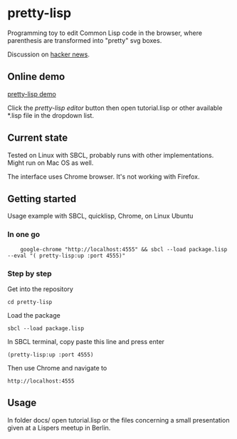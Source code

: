 # pretty-lisp

Programming toy to edit Common Lisp code in the browser, where parenthesis are transformed into "pretty" svg boxes.

Discussion on [hacker news](https://news.ycombinator.com/item?id=3649518).
## Online demo

[pretty-lisp demo](https://assemblino.com/pretty-lisp/)

Click the _pretty-lisp editor_ button then open tutorial.lisp or other available *.lisp file in the dropdown list.

## Current state

Tested on Linux with SBCL, probably runs with other implementations. Might run on Mac OS as well. 

The interface uses Chrome browser. It's not working with Firefox.

## Getting started

Usage example with SBCL, quicklisp, Chrome, on Linux Ubuntu

### In one go

        google-chrome "http://localhost:4555" && sbcl --load package.lisp --eval "( pretty-lisp:up :port 4555)"

### Step by step

Get into the repository

	cd pretty-lisp

Load the package

	sbcl --load package.lisp

In SBCL terminal, copy paste this line and press enter

	(pretty-lisp:up :port 4555)

Then use Chrome and navigate to

	http://localhost:4555

## Usage

In folder docs/ open tutorial.lisp or the files concerning a small presentation given at a Lispers meetup in Berlin.
